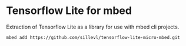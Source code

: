 # Tensorflow Lite for mbed

Extraction of Tensorflow Lite as a library for use with mbed cli projects.

```
mbed add https://github.com/sillevl/tensorflow-lite-micro-mbed.git
```
